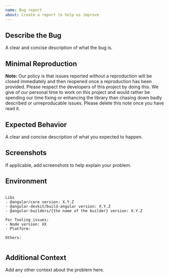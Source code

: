 ```yaml
---
name: Bug report
about: Create a report to help us improve
---
```


## Describe the Bug

A clear and concise description of what the bug is.

## Minimal Reproduction

**Note:** Our policy is that issues reported without a reproduction will be closed immediately and then reopened once a reproduction has been provided. Please respect the developers of this project by doing this. We give of our personal time to work on this project and would rather be spending our time fixing or enhancing the library than chasing down badly described or unreproducable issues.
Please delete this note once you have read it.

<!-- Please create and share minimal reproduction -->
<!-- https://github.com/... -->

## Expected Behavior

A clear and concise description of what you expected to happen.

## Screenshots

If applicable, add screenshots to help explain your problem.

## Environment

<pre><code>
Libs
- @angular/core version: X.Y.Z
- @angular-devkit/build-angular version: X.Y.Z
- @angular-builders/{the name of the builder} version: X.Y.Z

For Tooling issues:
- Node version: XX  <!-- run `node --version` -->
- Platform:  <!-- Mac, Linux, Windows -->

Others:
<!-- Anything else relevant?  Operating system version, IDE, package manager, HTTP server, ... -->
</code></pre>

## Additional Context

Add any other context about the problem here.
